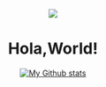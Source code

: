 <!-- <h1 align="center">Hi 👋, I'm Pragati Verma</h1> -->
<div align="center">
<img src="https://media.giphy.com/media/p4NLw3I4U0idi/giphy.gif" align="center"/>
</div>
<h1 align="center">Hola,World!</h1>


<div align="center"><a href="https://github.com/Himanshuranjan30">
 <img align="center" src="https://github-readme-stats.vercel.app/api?username=Himanshuranjan30&show_icons=true&theme=light&line_height=27" alt="My Github stats"/>
</a></div>





